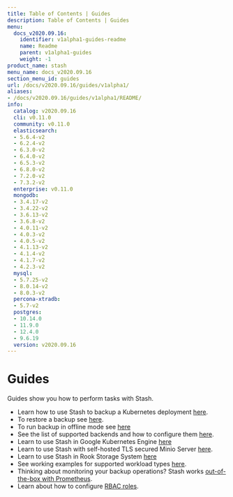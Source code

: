 ```yaml
---
title: Table of Contents | Guides
description: Table of Contents | Guides
menu:
  docs_v2020.09.16:
    identifier: v1alpha1-guides-readme
    name: Readme
    parent: v1alpha1-guides
    weight: -1
product_name: stash
menu_name: docs_v2020.09.16
section_menu_id: guides
url: /docs/v2020.09.16/guides/v1alpha1/
aliases:
- /docs/v2020.09.16/guides/v1alpha1/README/
info:
  catalog: v2020.09.16
  cli: v0.11.0
  community: v0.11.0
  elasticsearch:
  - 5.6.4-v2
  - 6.2.4-v2
  - 6.3.0-v2
  - 6.4.0-v2
  - 6.5.3-v2
  - 6.8.0-v2
  - 7.2.0-v2
  - 7.3.2-v2
  enterprise: v0.11.0
  mongodb:
  - 3.4.17-v2
  - 3.4.22-v2
  - 3.6.13-v2
  - 3.6.8-v2
  - 4.0.11-v2
  - 4.0.3-v2
  - 4.0.5-v2
  - 4.1.13-v2
  - 4.1.4-v2
  - 4.1.7-v2
  - 4.2.3-v2
  mysql:
  - 5.7.25-v2
  - 8.0.14-v2
  - 8.0.3-v2
  percona-xtradb:
  - 5.7-v2
  postgres:
  - 10.14.0
  - 11.9.0
  - 12.4.0
  - 9.6.19
  version: v2020.09.16
---
```


# Guides

Guides show you how to perform tasks with Stash.

- Learn how to use Stash to backup a Kubernetes deployment [here](/docs/v2020.09.16/guides/v1alpha1/backup).
- To restore a backup see [here](/docs/v2020.09.16/guides/v1alpha1/restore).
- To run backup in offline mode see [here](/docs/v2020.09.16/guides/v1alpha1/offline_backup)
- See the list of supported backends and how to configure them [here](/docs/v2020.09.16/guides/v1alpha1/backends/overview).
- Learn to use Stash in Google Kubernetes Engine [here](/docs/v2020.09.16/guides/v1alpha1/platforms/gke)
- Learn to use Stash with self-hosted TLS secured Minio Server [here](/docs/v2020.09.16/guides/v1alpha1/platforms/minio).
- Learn to use Stash in Rook Storage System [here](/docs/v2020.09.16/guides/v1alpha1/platforms/rook)
- See working examples for supported workload types [here](/docs/v2020.09.16/guides/v1alpha1/workloads).
- Thinking about monitoring your backup operations? Stash works [out-of-the-box with Prometheus](/docs/v2020.09.16/guides/v1alpha1/monitoring/overview).
- Learn about how to configure [RBAC roles](/docs/v2020.09.16/guides/v1alpha1/rbac).
